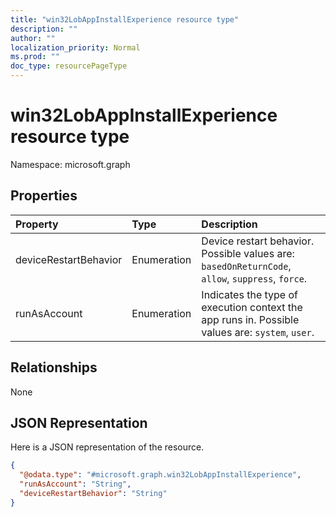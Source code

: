 ```yaml
---
title: "win32LobAppInstallExperience resource type"
description: ""
author: ""
localization_priority: Normal
ms.prod: ""
doc_type: resourcePageType
---
```


# win32LobAppInstallExperience resource type


Namespace: microsoft.graph



## Properties
|Property|Type|Description|
|:---|:---|:---|
|deviceRestartBehavior|Enumeration|Device restart behavior. Possible values are: `basedOnReturnCode`, `allow`, `suppress`, `force`.|
|runAsAccount|Enumeration|Indicates the type of execution context the app runs in. Possible values are: `system`, `user`.|

## Relationships
None

## JSON Representation
Here is a JSON representation of the resource.
<!-- {
  "blockType": "resource",
  "@odata.type": "microsoft.graph.win32LobAppInstallExperience"
}
-->
``` json
{
  "@odata.type": "#microsoft.graph.win32LobAppInstallExperience",
  "runAsAccount": "String",
  "deviceRestartBehavior": "String"
}
```

